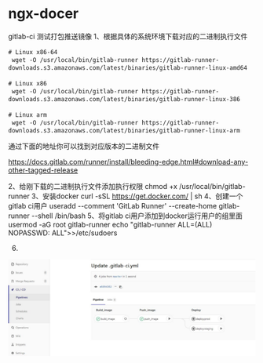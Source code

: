 # ngx-docer
gitlab-ci 测试打包推送镜像
1、根据具体的系统环境下载对应的二进制执行文件
```
# Linux x86-64
 wget -O /usr/local/bin/gitlab-runner https://gitlab-runner-downloads.s3.amazonaws.com/latest/binaries/gitlab-runner-linux-amd64
 
# Linux x86
 wget -O /usr/local/bin/gitlab-runner https://gitlab-runner-downloads.s3.amazonaws.com/latest/binaries/gitlab-runner-linux-386
 
# Linux arm
 wget -O /usr/local/bin/gitlab-runner https://gitlab-runner-downloads.s3.amazonaws.com/latest/binaries/gitlab-runner-linux-arm
```
通过下面的地址你可以找到对应版本的二进制文件

https://docs.gitlab.com/runner/install/bleeding-edge.html#download-any-other-tagged-release

2、给刚下载的二进制执行文件添加执行权限
 chmod +x /usr/local/bin/gitlab-runner
3、安装docker
curl -sSL https://get.docker.com/ | sh
4、创建一个gitlab ci用户
useradd --comment 'GitLab Runner' --create-home gitlab-runner --shell /bin/bash
5、将gitlab ci用户添加到docker运行用户的组里面
usermod -aG root gitlab-runner
echo "gitlab-runner ALL=(ALL) NOPASSWD: ALL">>/etc/sudoers

6.
![gitlab-ci](./pics/gitlab-ci-job01.jpg)
